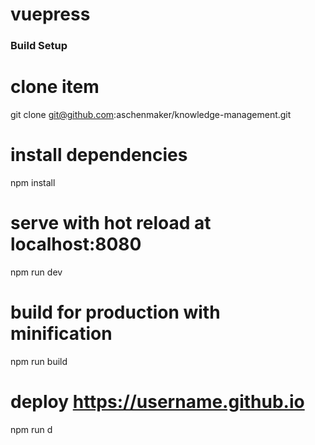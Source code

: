 # vuepress


### Build Setup

# clone item
git clone git@github.com:aschenmaker/knowledge-management.git

# install dependencies
npm install

# serve with hot reload at localhost:8080
npm run dev

# build for production with minification
npm run build

# deploy https://username.github.io
npm run d
